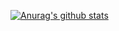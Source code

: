 [![Anurag's github stats](https://github-readme-stats.vercel.app/api?username=/Linzer-Cyberheart)](https://github.com/Linzer-Cyberheart/github-readme-stats)
